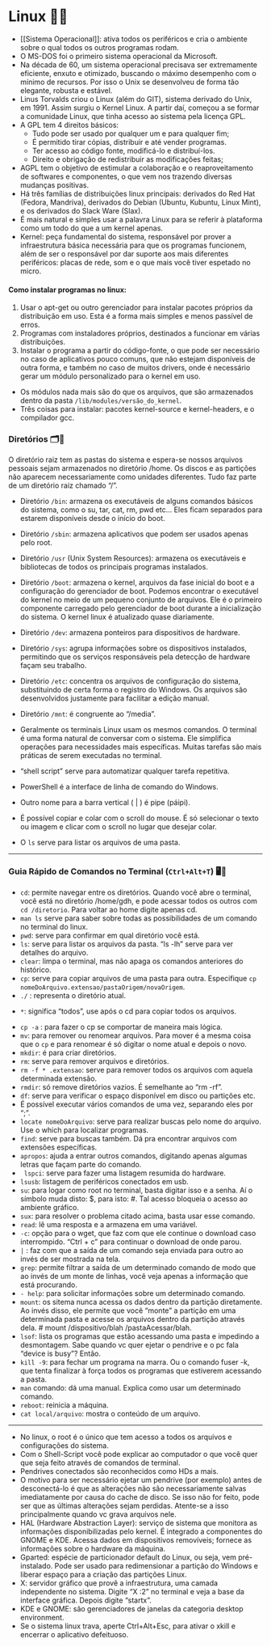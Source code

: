 # Linux 🐧💛

- [[Sistema Operacional]]: ativa todos os periféricos e cria o ambiente sobre o qual todos os outros  programas rodam.
- O MS-DOS foi o primeiro sistema operacional da Microsoft. 
- Na década de 60, um sistema operacional precisava ser extremamente eficiente, enxuto e otimizado, buscando o máximo desempenho com o mínimo de recursos. Por isso o Unix se desenvolveu de forma tão elegante, robusta e estável.
- Linus Torvalds criou o Linux (além do GIT), sistema derivado do Unix, em 1991. Assim surgiu o Kernel Linux. A partir daí, começou a se formar a comunidade Linux, que tinha acesso ao sistema pela licença GPL.
- A GPL tem 4 direitos básicos:
   - Tudo pode ser usado por qualquer um e para qualquer fim;
   - É permitido tirar cópias, distribuir e até vender programas.
   - Ter acesso ao código fonte, modificá-lo e distribuí-los.
   - Direito e obrigação de redistribuir as modificações feitas;
- AGPL tem o objetivo de estimular a colaboração e o reaproveitamento de softwares e componentes, o que vem nos trazendo diversas mudanças positivas.
- Há três famílias de distribuições linux principais: derivados do Red Hat (Fedora, 
Mandriva), derivados do Debian (Ubuntu, Kubuntu, Linux Mint), e os derivados do Slack Ware (Slax).
- É mais natural e simples usar a palavra Linux para se referir à plataforma como um todo do que a um kernel apenas.
- Kernel: peça fundamental do sistema, responsável por prover a infraestrutura básica necessária para que os programas funcionem, além de ser o responsável por dar suporte aos mais diferentes periféricos: placas de rede, som e o que mais você tiver espetado no micro.

#### **Como instalar programas no linux:**
1. Usar o apt-get ou outro gerenciador para instalar pacotes próprios da distribuição em uso. Esta é a forma mais simples e menos passível de erros.
2. Programas com instaladores próprios, destinados a funcionar em várias distribuições.
3. Instalar o programa a partir do código-fonte, o que pode ser necessário no caso de aplicativos pouco comuns, que não estejam disponíveis de outra forma, e também no caso de muitos drivers, onde é  necessário gerar um módulo personalizado para o kernel em uso.

- Os módulos nada mais são do que os arquivos, que são armazenados dentro da pasta `/lib/modules/versão_do_kernel`. 
- Três coisas para instalar: pacotes kernel-source e kernel-headers, e o compilador gcc.
  
### **Diretórios** 🗂️📂

O diretório raiz tem as pastas do sistema e espera-se nossos arquivos pessoais sejam armazenados no diretório /home. 
Os discos e as partições não aparecem necessariamente como unidades diferentes. 
Tudo faz parte de um diretório raiz chamado “/”.

- Diretório `/bin`: armazena os executáveis de alguns comandos básicos do sistema,  como o su, tar, cat, rm, pwd etc… Eles ficam separados para estarem disponíveis desde o início do boot.
- Diretório `/sbin`: armazena aplicativos que podem ser usados apenas pelo root.
- Diretório `/usr` (Unix System Resources): armazena os executáveis e bibliotecas de todos os principais programas instalados.
- Diretório `/boot`: armazena o kernel, arquivos da fase inicial do boot e a configuração do gerenciador de boot. Podemos encontrar o executável do kernel no meio de um pequeno conjunto de arquivos. Ele é o primeiro componente carregado pelo gerenciador de boot durante a inicialização do sistema. O kernel linux é atualizado quase diariamente.
- Diretório `/dev`: armazena ponteiros para dispositivos de hardware.
- Diretório `/sys`: agrupa informações sobre os dispositivos instalados, permitindo que os serviços responsáveis pela detecção de hardware façam seu trabalho.
- Diretório `/etc`: concentra os arquivos de configuração do sistema, substituindo de certa forma o registro do Windows. Os arquivos são desenvolvidos justamente para facilitar a edição manual.
- Diretório `/mnt`:  é congruente ao “/media”.

- Geralmente os terminais Linux usam os mesmos comandos. O terminal é uma forma natural de conversar com o sistema. Ele simplifica operações para necessidades mais específicas. Muitas tarefas são mais práticas de serem executadas no terminal. 
- “shell script” serve para automatizar qualquer tarefa repetitiva.
- PowerShell é a interface de linha de comando do Windows.

- Outro nome para a barra vertical ( | ) é pipe (páipi).
- É possível copiar e colar com o scroll do mouse. É só selecionar o texto ou imagem e clicar com o scroll no lugar que desejar colar.
- O `ls` serve para listar os arquivos de uma pasta.

--------
### Guia Rápido de Comandos no Terminal **(`Ctrl+Alt+T`)** 🖥️🐚
- `cd`:  permite navegar entre os diretórios. Quando você abre o terminal, você está  no diretório /home/gdh, e pode acessar todos os outros com `cd /diretorio`. Para voltar ao home digite apenas cd. 
- `man ls` serve para saber sobre todas as possibilidades de um comando no terminal do linux.
- `pwd`:  serve para confirmar em qual diretório você está.
- `ls`: serve para listar os arquivos da pasta. “ls -lh” serve para ver detalhes do arquivo.
- `clear`: limpa o terminal, mas não apaga os comandos anteriores do histórico.
- `cp`: serve para copiar arquivos de uma pasta para outra. Especifique `cp nomeDoArquivo.extensao/pastaOrigem/novaOrigem`.
- `./` : representa o diretório atual.
* `*`: significa “todos”, use após o cd para copiar todos os arquivos.
- `cp -a` : para fazer o cp se comportar de maneira mais lógica.
- `mv`:  para remover ou renomear arquivos. Para mover é a mesma coisa que o `cp` e para renomear é só digitar o nome atual e depois o novo.
- `mkdir`:  é para criar diretórios.
- `rm`: serve para remover arquivos e diretórios.
- `rm -f * .extensao`: serve para remover todos os arquivos com aquela determinada extensão.
- `rmdir`:  só remove diretórios vazios. É semelhante ao “rm -rf”.
- `df`: serve para verificar o espaço disponível em disco ou partições etc.
- É possível executar vários comandos de uma vez, separando eles por “;”.
- `locate nomeDoArquivo`: serve para realizar buscas pelo nome do arquivo. Use o which para localizar programas.
- `find`: serve para buscas também. Dá pra encontrar arquivos com extensões específicas.
- `apropos`: ajuda a entrar outros comandos, digitando apenas algumas letras que façam parte do comando.
- ` lspci`: serve para fazer uma listagem resumida do hardware.
- `lsusb`: listagem de periféricos conectados em usb.
- `su`: para logar como root no terminal, basta digitar isso e a senha. Aí o símbolo muda disto: $, para isto: #. Tal acesso bloqueia o acesso ao ambiente gráfico.
- `sux`: para resolver o problema citado acima, basta usar esse comando.
- `read`: lê uma resposta e a armazena em uma variável.
- `-c`: opção para o wget, que faz com que ele continue o download caso interrompido. “Ctrl + c” para continuar o download de onde parou.
- `|` :  faz com que  a saída de um comando seja enviada para outro ao invés de ser mostrada na tela.
- `grep`: permite filtrar a saída de um determinado comando de modo que ao invés de um monte de linhas, você veja apenas a informação  que está procurando.
- `- help`: para solicitar informações sobre um determinado comando.
- `mount`: os sitema nunca acessa os dados dentro da partição diretamente. Ao invés disso, ele permite que você “monte” a partição em uma determinada pasta e acesse os arquivos dentro da partição através dela. # mount /dispositivo/blah /pastaAcessar/blah.
- `lsof`: lista os programas que estão acessando uma pasta e impedindo a desmontagem. Sabe quando vc quer ejetar o pendrive e o pc fala “device is busy”? Então.
- `kill -9`: para fechar um programa na marra. Ou o comando fuser -k, que tenta finalizar à força todos os programas que estiverem acessando a pasta.
- `man` comando: dá uma manual. Explica como usar um determinado comando.
- `reboot`: reinicia a máquina.
- `cat local/arquivo`: mostra o conteúdo de um arquivo.
------

-  No linux, o root é o único que tem acesso a todos os arquivos e configurações do sistema.
-  Com o Shell-Script você pode explicar ao computador o que você quer que seja feito através de comandos de terminal.
- Pendrives conectados são reconhecidos como HDs a mais.
- O motivo para ser necessário ejetar um pendrive (por exemplo) antes de desconectá-lo é que as alterações não são necessariamente salvas imediatamente por causa do cache de disco. Se isso não for feito, pode ser que as últimas alterações sejam perdidas. Atente-se a isso principalmente quando vc grava arquivos nele.
- HAL (Hardware Abstraction Layer): serviço de sistema que monitora as informações disponibilizadas pelo kernel. É integrado a componentes do GNOME e KDE. Acessa dados em dispositivos removíveis; fornece as informações sobre o hardware da máquina.
- Gparted: espécie de particionador default do Linux, ou seja, vem pré-instalado. Pode ser usado para redimensionar a partição do Windows e liberar espaço para a criação das partições Linux.
- X: servidor gráfico que provê a infraestrutura, uma camada independente no sistema. Digite “X :2” no terminal e veja a base da interface gráfica. Depois digite “startx”.
-  KDE e GNOME: são gerenciadores de janelas da categoria desktop environment.
-  Se o sistema linux trava, aperte Ctrl+Alt+Esc, para ativar o xkill e encerrar o aplicativo defeituoso.
